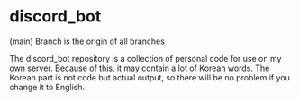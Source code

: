 # discord_bot

(main) Branch is the origin of all branches

The discord_bot repository is a collection of personal code for use on my own server.
Because of this, it may contain a lot of Korean words.
The Korean part is not code but actual output, so there will be no problem if you change it to English.
